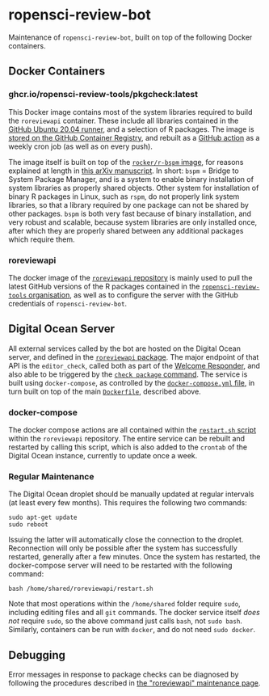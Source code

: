 
# ropensci-review-bot

Maintenance of `ropensci-review-bot`, built on top of the following Docker containers.

## Docker Containers

### ghcr.io/ropensci-review-tools/pkgcheck:latest

This Docker image contains most of the system libraries required to build the
`roreviewapi` container. These include all libraries contained in the [GitHub
Ubuntu 20.04
runner](https://github.com/actions/virtual-environments/blob/main/images/linux/Ubuntu2004-README.md),
and a selection of R packages. The image is [stored on the GitHub Container
Registry](https://ghcr.io/ropensci-review-tools/pkgcheck), and rebuilt as a
[GitHub
action](https://github.com/ropensci-review-tools/pkgcheck/blob/main/.github/workflows/docker.yaml)
as a weekly cron job (as well as on every push).

The image itself is built on top of the [`rocker/r-bspm`
image](https://github.com/rocker-org/bspm), for reasons explained at length in
[this arXiv manuscript](https://arxiv.org/abs/2103.08069). In short: `bspm` =
Bridge to System Package Manager, and is a system to enable binary installation
of system libraries as properly shared objects. Other system for installation
of binary R packages in Linux, such as `rspm`, do not properly link system
libraries, so that a library required by one package can not be shared by other
packages. `bspm` is both very fast because of binary installation, and very
robust and scalable, because system libraries are only installed once, after
which they are properly shared between any additional packages which require
them.

### roreviewapi

The docker image of the [`roreviewapi`
repository](https://github.com/ropensci-review-tools/roreviewapi/blob/main/Dockerfile)
is mainly used to pull the latest GitHub versions of the R packages contained
in the [`ropensci-review-tools`
organisation](https://github.com/ropensci-review-tools), as well as to
configure the server with the GitHub credentials of `ropensci-review-bot`.

## Digital Ocean Server

All external services called by the bot are hosted on the Digital Ocean server,
and defined in the [`roreviewapi`
package](https://github.com/ropensci-review-tools/roreviewapi). The major
endpoint of that API is the `editor_check`, called both as part of the [Welcome
Responder](https://github.com/ropensci-org/buffy/blob/82dd29bae4aeaa6bf5ca77b27be82cacd3a1ba04/config/settings-production.yml#L18-L32),
and also able to be triggered by the [`check package`
command](https://github.com/ropensci-org/buffy/blob/82dd29bae4aeaa6bf5ca77b27be82cacd3a1ba04/config/settings-production.yml#L92-L106).
The service is built using `docker-compose`, as controlled by the
[`docker-compose.yml`
file](https://github.com/ropensci-review-tools/roreviewapi/blob/main/docker-compose.yml),
in turn built on top of the main
[`Dockerfile`](https://github.com/ropensci-review-tools/roreviewapi/blob/main/Dockerfile),
described above.

### docker-compose

The docker compose actions are all contained within the [`restart.sh`
script](https://github.com/ropensci-review-tools/roreviewapi/blob/main/restart.sh)
within the `roreviewapi` repository. The entire service can be rebuilt and
restarted by calling this script, which is also added to the `crontab` of the
Digital Ocean instance, currently to update once a week.

### Regular Maintenance

The Digital Ocean droplet should be manually updated at regular intervals (at
least every few months). This requires the following two commands:

```
sudo apt-get update
sudo reboot
```

Issuing the latter will automatically close the connection to the droplet.
Reconnection will only be possible after the system has successfully restarted,
generally after a few minutes. Once the system has restarted, the
docker-compose server will need to be restarted with the following command:

```
bash /home/shared/roreviewapi/restart.sh
```

Note that most operations within the `/home/shared` folder require `sudo`,
including editing files and all `git` commands. The docker service itself *does
not* require `sudo`, so the above command just calls `bash`, not `sudo bash`.
Similarly, containers can be run with `docker`, and do not need `sudo docker`.

## Debugging

Error messages in response to package checks can be diagnosed by following the
procedures described in [the "roreviewapi" maintenance
page](/maintenance/roreviewapi).
